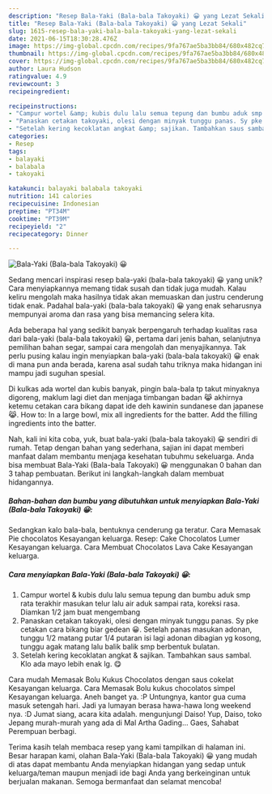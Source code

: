 ```yaml
---
description: "Resep Bala-Yaki (Bala-bala Takoyaki) 😀 yang Lezat Sekali"
title: "Resep Bala-Yaki (Bala-bala Takoyaki) 😀 yang Lezat Sekali"
slug: 1615-resep-bala-yaki-bala-bala-takoyaki-yang-lezat-sekali
date: 2021-06-15T18:30:28.476Z
image: https://img-global.cpcdn.com/recipes/9fa767ae5ba3bb84/680x482cq70/bala-yaki-bala-bala-takoyaki-😀-foto-resep-utama.jpg
thumbnail: https://img-global.cpcdn.com/recipes/9fa767ae5ba3bb84/680x482cq70/bala-yaki-bala-bala-takoyaki-😀-foto-resep-utama.jpg
cover: https://img-global.cpcdn.com/recipes/9fa767ae5ba3bb84/680x482cq70/bala-yaki-bala-bala-takoyaki-😀-foto-resep-utama.jpg
author: Laura Hudson
ratingvalue: 4.9
reviewcount: 3
recipeingredient:

recipeinstructions:
- "Campur wortel &amp; kubis dulu lalu semua tepung dan bumbu aduk smp rata terakhir masukan telur lalu air aduk sampai rata, koreksi rasa. Diamkan 1/2 jam buat mengembang"
- "Panaskan cetakan takoyaki, olesi dengan minyak tunggu panas. Sy pke cetakan cara bikang biar gedean 😀. Setelah panas masukan adonan, tunggu 1/2 matang putar 1/4 putaran isi lagi adonan dibagian yg kosong, tunggu agak matang lalu balik balik smp berbentuk bulatan."
- "Setelah kering kecoklatan angkat &amp; sajikan. Tambahkan saus sambal. Klo ada mayo lebih enak lg. 😋"
categories:
- Resep
tags:
- balayaki
- balabala
- takoyaki

katakunci: balayaki balabala takoyaki 
nutrition: 141 calories
recipecuisine: Indonesian
preptime: "PT34M"
cooktime: "PT39M"
recipeyield: "2"
recipecategory: Dinner

---
```



![Bala-Yaki (Bala-bala Takoyaki) 😀](https://img-global.cpcdn.com/recipes/9fa767ae5ba3bb84/680x482cq70/bala-yaki-bala-bala-takoyaki-😀-foto-resep-utama.jpg)

Sedang mencari inspirasi resep bala-yaki (bala-bala takoyaki) 😀 yang unik? Cara menyiapkannya memang tidak susah dan tidak juga mudah. Kalau keliru mengolah maka hasilnya tidak akan memuaskan dan justru cenderung tidak enak. Padahal bala-yaki (bala-bala takoyaki) 😀 yang enak seharusnya mempunyai aroma dan rasa yang bisa memancing selera kita.

Ada beberapa hal yang sedikit banyak berpengaruh terhadap kualitas rasa dari bala-yaki (bala-bala takoyaki) 😀, pertama dari jenis bahan, selanjutnya pemilihan bahan segar, sampai cara mengolah dan menyajikannya. Tak perlu pusing kalau ingin menyiapkan bala-yaki (bala-bala takoyaki) 😀 enak di mana pun anda berada, karena asal sudah tahu triknya maka hidangan ini mampu jadi suguhan spesial.

Di kulkas ada wortel dan kubis banyak, pingin bala-bala tp takut minyaknya digoreng, maklum lagi diet dan menjaga timbangan badan 😹 akhirnya ketemu cetakan cara bikang dapat ide deh kawinin sundanese dan japanese 😹. How to: In a large bowl, mix all ingredients for the batter. Add the filling ingredients into the batter.


Nah, kali ini kita coba, yuk, buat bala-yaki (bala-bala takoyaki) 😀 sendiri di rumah. Tetap dengan bahan yang sederhana, sajian ini dapat memberi manfaat dalam membantu menjaga kesehatan tubuhmu sekeluarga. Anda bisa membuat Bala-Yaki (Bala-bala Takoyaki) 😀 menggunakan 0 bahan dan 3 tahap pembuatan. Berikut ini langkah-langkah dalam membuat hidangannya.

<!--inarticleads1-->

##### Bahan-bahan dan bumbu yang dibutuhkan untuk menyiapkan Bala-Yaki (Bala-bala Takoyaki) 😀:



Sedangkan kalo bala-bala, bentuknya cenderung ga teratur. Cara Memasak Pie chocolatos Kesayangan keluarga. Resep: Cake Chocolatos Lumer Kesayangan keluarga. Cara Membuat Chocolatos Lava Cake Kesayangan keluarga. 

<!--inarticleads2-->

##### Cara menyiapkan Bala-Yaki (Bala-bala Takoyaki) 😀:

1. Campur wortel &amp; kubis dulu lalu semua tepung dan bumbu aduk smp rata terakhir masukan telur lalu air aduk sampai rata, koreksi rasa. Diamkan 1/2 jam buat mengembang
1. Panaskan cetakan takoyaki, olesi dengan minyak tunggu panas. Sy pke cetakan cara bikang biar gedean 😀. Setelah panas masukan adonan, tunggu 1/2 matang putar 1/4 putaran isi lagi adonan dibagian yg kosong, tunggu agak matang lalu balik balik smp berbentuk bulatan.
1. Setelah kering kecoklatan angkat &amp; sajikan. Tambahkan saus sambal. Klo ada mayo lebih enak lg. 😋


Cara mudah Memasak Bolu Kukus Chocolatos dengan saus cokelat Kesayangan keluarga. Cara Memasak Bolu kukus chocolatos simpel Kesayangan keluarga. Aneh banget ya. :P Untungnya, kantor gua cuma masuk setengah hari. Jadi ya lumayan berasa hawa-hawa long weekend nya. :D Jumat siang, acara kita adalah. mengunjungi Daiso! Yup, Daiso, toko Jepang murah-murah yang ada di Mal Artha Gading… Gaes, Sahabat Perempuan berbagi. 

Terima kasih telah membaca resep yang kami tampilkan di halaman ini. Besar harapan kami, olahan Bala-Yaki (Bala-bala Takoyaki) 😀 yang mudah di atas dapat membantu Anda menyiapkan hidangan yang sedap untuk keluarga/teman maupun menjadi ide bagi Anda yang berkeinginan untuk berjualan makanan. Semoga bermanfaat dan selamat mencoba!
